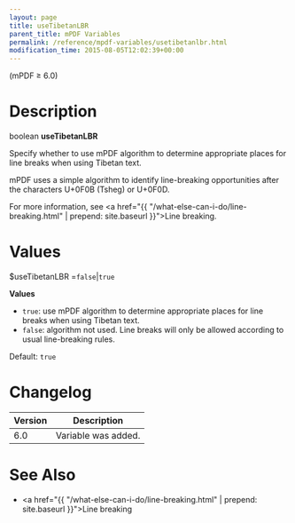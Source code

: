 ```yaml
---
layout: page
title: useTibetanLBR
parent_title: mPDF Variables
permalink: /reference/mpdf-variables/usetibetanlbr.html
modification_time: 2015-08-05T12:02:39+00:00
---
```


(mPDF &ge; 6.0)

# Description

boolean **useTibetanLBR**

Specify whether to use mPDF algorithm to determine appropriate places for line breaks when using Tibetan text.

mPDF uses a simple algorithm to identify line-breaking opportunities after the characters U+0F0B (Tsheg) or U+0F0D.

For more information, see <a href="{{ "/what-else-can-i-do/line-breaking.html" | prepend: site.baseurl }}">Line breaking</a>.

# Values

<span class="parameter">$useTibetanLBR</span> =`false`\|`true`

**Values**

* `true`: use mPDF algorithm to determine appropriate places for line breaks when using Tibetan text.
* `false`: algorithm not used. Line breaks will only be allowed according to usual line-breaking rules.

Default: `true`

# Changelog

<table class="table">
<thead>
<tr>
  <th>Version</th>
  <th>Description</th>
</tr>
</thead>
<tbody>
<tr>
  <td>6.0</td>
  <td>Variable was added.</td>
</tr>
</tbody>
</table>

# See Also

* <a href="{{ "/what-else-can-i-do/line-breaking.html" | prepend: site.baseurl }}">Line breaking</a>

